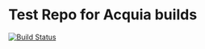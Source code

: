 Test Repo for Acquia builds
=================

[![Build Status](https://travis-ci.org/NuCivic/acquia-dkan-test.svg)](https://travis-ci.org/NuCivic/acquia-dkan-test)
